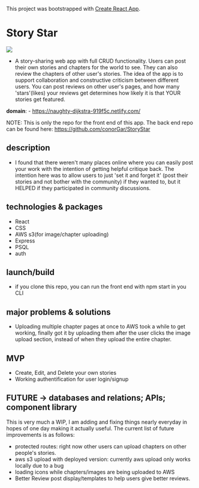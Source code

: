 This project was bootstrapped with [Create React App](https://github.com/facebook/create-react-app).

# Story Star

![](storyStarGif.gif)
- A story-sharing web app with full CRUD functionality. Users can post their own stories and chapters for the world to see. They can also review the chapters of other user's stories. The idea of the app is to support collaboration and constructive criticism between different users. You can post reviews on other user's pages, and how many 'stars'(likes) your reviews get determines how likely it is that YOUR stories get featured.

**domain**: - https://naughty-dijkstra-919f5c.netlify.com/

NOTE: This is only the repo for the front end of this app. The back end repo can be found here: https://github.com/conorGar/StoryStar

## description
- I found that there weren't many places online where you can easily post your work with the intention of getting helpful critique back. The intention here was to allow users to just 'set it and forget it' (post their stories and not bother with the community) if they wanted to, but it HELPED if they participated in community discussions.

## technologies & packages
- React
- CSS
- AWS s3(for image/chapter uploading)
- Express
- PSQL
- auth


## launch/build 
- if you clone this repo, you can run the front end with npm start in you CLI

## major problems & solutions
- Uploading multiple chapter pages at once to AWS took a while to get working, finally got it by uploading them after the user clicks the image upload section, instead of when they upload the entire chapter.

## MVP
- Create, Edit, and Delete your own stories
- Working authentification for user login/signup


## FUTURE -> databases and relations; APIs; component library
This is very much a WIP, I am adding and fixing things nearly everyday in hopes of one day making it actually useful. The current list of future improvements is as follows:

- protected routes: right now other users can upload chapters on other people's stories. 
- aws s3 upload with deployed version: currently aws upload only works locally due to a bug
- loading icons while chapters/images are being uploaded to AWS
- Better Review post display/templates to help users give better reviews.

